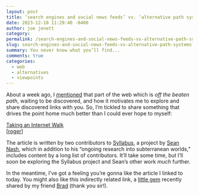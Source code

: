 ```yaml
---
layout: post
title: ‘search engines and social news feeds’ vs. ‘alternative path systems’
date: 2023-12-18 11:29:40 -0400
author: joe jenett
category: 
permalink: /search-engines-and-social-news-feeds-vs-alternative-path-systems/
slug: search-engines-and-social-news-feeds-vs-alternative-path-systems
summary: You never know what you’ll find...
comments: true
categories:
  - web
  - alternatives
  - viewpoints
---
```

<p>
About a week ago, I <a href="https://iwebthings.joejenett.com/linkylove-inspired-12-10-23/">mentioned</a> that part of the web which is <em>off the beaten path</em>, waiting to be discovered, and how it motivates me to explore and share discovered links with you. So, I’m tickled to share something that drives the point home much better than I could ever hope to myself:
</p>
<p>
<a title="Taking an Internet Walk – Syllabus" href="https://syllabusproject.org/syllabus-for-taking-an-internet-walk/">Taking an Internet Walk</a><br>[<a href="https://pinboard.in/u:roger">roger</a>]
</p>
<p>
The article is written by two contributors to <a title="Syllabus" href="https://syllabusproject.org/">Syllabus</a>, a project by <a title="Sean Nash" href="https://senash.com/">Sean Nash</a>, which in addition to his “ongoing research into subterranean worlds,” includes content by a long list of contributors. It’ll take some time, but I’ll soon be exploring the Syllabus project and Sean’s other work <em>much</em> further.
</p>
<p>
In the meantime, I’ve got a feeling you’re gonna like the article I linked to today. You might also like this indirectly related link, a <a title="neorings.org" href="https://neorings.org/webrings">little gem</a> recently shared by my friend <a href="https://pinboard.in/u:ramblinggit">Brad</a> (thank you sir!). 
</p>





<a href="https://brid.gy/publish/mastodon"></a>